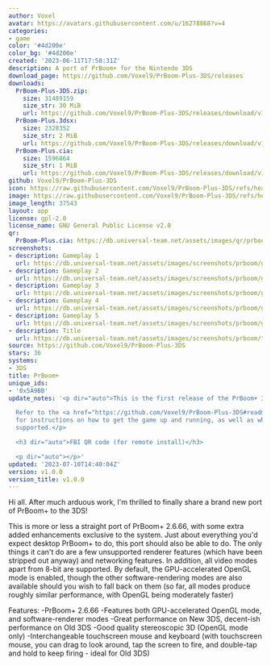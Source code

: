 ```yaml
---
author: Voxel
avatar: https://avatars.githubusercontent.com/u/16278868?v=4
categories:
- game
color: '#4d200e'
color_bg: '#4d200e'
created: '2023-06-11T17:58:31Z'
description: A port of PrBoom+ for the Nintendo 3DS
download_page: https://github.com/Voxel9/PrBoom-Plus-3DS/releases
downloads:
  PrBoom-Plus-3DS.zip:
    size: 31489159
    size_str: 30 MiB
    url: https://github.com/Voxel9/PrBoom-Plus-3DS/releases/download/v1.0.0/PrBoom-Plus-3DS.zip
  PrBoom-Plus.3dsx:
    size: 2328352
    size_str: 2 MiB
    url: https://github.com/Voxel9/PrBoom-Plus-3DS/releases/download/v1.0.0/PrBoom-Plus.3dsx
  PrBoom-Plus.cia:
    size: 1596864
    size_str: 1 MiB
    url: https://github.com/Voxel9/PrBoom-Plus-3DS/releases/download/v1.0.0/PrBoom-Plus.cia
github: Voxel9/PrBoom-Plus-3DS
icon: https://raw.githubusercontent.com/Voxel9/PrBoom-Plus-3DS/refs/heads/3ds/build/3ds/res/icon.png
image: https://raw.githubusercontent.com/Voxel9/PrBoom-Plus-3DS/refs/heads/3ds/build/3ds/res/banner.png
image_length: 37543
layout: app
license: gpl-2.0
license_name: GNU General Public License v2.0
qr:
  PrBoom-Plus.cia: https://db.universal-team.net/assets/images/qr/prboom-plus-cia.png
screenshots:
- description: Gameplay 1
  url: https://db.universal-team.net/assets/images/screenshots/prboom/gameplay-1.png
- description: Gameplay 2
  url: https://db.universal-team.net/assets/images/screenshots/prboom/gameplay-2.png
- description: Gameplay 3
  url: https://db.universal-team.net/assets/images/screenshots/prboom/gameplay-3.png
- description: Gameplay 4
  url: https://db.universal-team.net/assets/images/screenshots/prboom/gameplay-4.png
- description: Gameplay 5
  url: https://db.universal-team.net/assets/images/screenshots/prboom/gameplay-5.png
- description: Title
  url: https://db.universal-team.net/assets/images/screenshots/prboom/title.png
source: https://github.com/Voxel9/PrBoom-Plus-3DS
stars: 36
systems:
- 3DS
title: PrBoom+
unique_ids:
- '0x5A9BB'
update_notes: '<p dir="auto">This is the first release of the PrBoom+ 3DS port.<br>

  Refer to the <a href="https://github.com/Voxel9/PrBoom-Plus-3DS#readme">README</a>
  for instructions on how to get the game up and running, as well as what is and isn''t
  supported.</p>

  <h3 dir="auto">FBI QR code (for remote install)</h3>

  <p dir="auto"></p>'
updated: '2023-07-10T14:40:04Z'
version: v1.0.0
version_title: v1.0.0
---
```

Hi all. After much arduous work, I'm thrilled to finally share a brand new port of PrBoom+ to the 3DS!

This is more or less a straight port of PrBoom+ 2.6.66, with some extra added enhancements exclusive to the system.
Just about everything you'd expect desktop PrBoom+ to do, this port should also be able to do.
The only things it can't do are a few unsupported renderer features (which have been stripped out anyway) and networking features.
In addition, all video modes apart from 8-bit are supported. By default, the GPU-accelerated OpenGL mode is enabled, though the other software-rendering modes are also available should you wish to fall back on them (so far, all modes produce roughly similar performance, with OpenGL being moderately faster)

Features:
-PrBoom+ 2.6.66
-Features both GPU-accelerated OpenGL mode, and software-renderer modes
-Great performance on New 3DS, decent-ish performance on Old 3DS
-Good quality stereoscopic 3D (OpenGL mode only)
-Interchangeable touchscreen mouse and keyboard
(with touchscreen mouse, you can drag to look around, tap the screen to fire, and double-tap and hold to keep firing - ideal for Old 3DS)